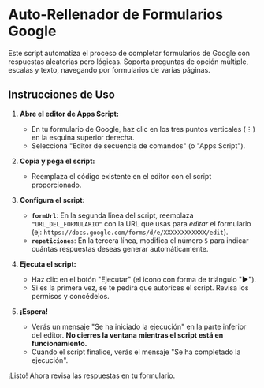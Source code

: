 # Auto-Rellenador de Formularios Google

Este script automatiza el proceso de completar formularios de Google con respuestas aleatorias pero lógicas. Soporta preguntas de opción múltiple, escalas y texto, navegando por formularios de varias páginas.

## Instrucciones de Uso

1.  **Abre el editor de Apps Script:**
    *   En tu formulario de Google, haz clic en los tres puntos verticales (⋮) en la esquina superior derecha.
    *   Selecciona "Editor de secuencia de comandos" (o "Apps Script").

2.  **Copia y pega el script:**
    *   Reemplaza el código existente en el editor con el script proporcionado.

3.  **Configura el script:**
    *   **`formUrl`**: En la segunda línea del script, reemplaza `"URL_DEL_FORMULARIO"` con la URL que usas para *editar* el formulario (ej: `https://docs.google.com/forms/d/e/XXXXXXXXXXXX/edit`).
    *   **`repeticiones`**: En la tercera línea, modifica el número `5` para indicar cuántas respuestas deseas generar automáticamente.

4.  **Ejecuta el script:**
    *   Haz clic en el botón "Ejecutar" (el icono con forma de triángulo "▶").
    *   Si es la primera vez, se te pedirá que autorices el script. Revisa los permisos y concédelos.

5.  **¡Espera!**
    *   Verás un mensaje "Se ha iniciado la ejecución" en la parte inferior del editor. **No cierres la ventana mientras el script está en funcionamiento.**
    *   Cuando el script finalice, verás el mensaje "Se ha completado la ejecución".

¡Listo! Ahora revisa las respuestas en tu formulario.
